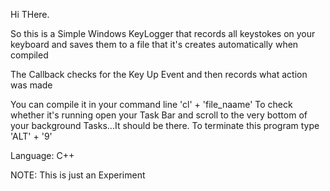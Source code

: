 Hi THere.

So this is a Simple Windows KeyLogger that records all keystokes on your keyboard and saves them to a file that it's creates automatically when compiled

The Callback checks for the Key Up Event and then records what action was made

You can compile it in your command line 'cl' + 'file_naame'
To check whether it's running open your Task Bar and scroll to the very bottom of your background Tasks...It should be there.
To terminate this program type 'ALT' + '9'

Language: C++


NOTE: This is just an Experiment
